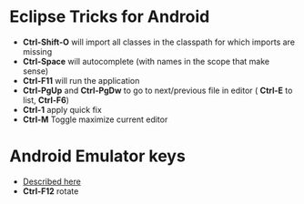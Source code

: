 Eclipse Tricks for 	Android
===========

* __Ctrl-Shift-O__ will import all classes in the classpath for which imports are missing
* __Ctrl-Space__ will autocomplete (with names in the scope that make sense)
* __Ctrl-F11__ will run the application
* __Ctrl-PgUp__ and __Ctrl-PgDw__ to go to next/previous file in editor ( __Ctrl-E__ to list, __Ctrl-F6__)
* __Ctrl-1__ apply quick fix
* __Ctrl-M__ Toggle maximize current editor


Android Emulator keys
===============

* [Described here](http://developer.android.com/tools/help/emulator.html#KeyMapping)
* __Ctrl-F12__ rotate
